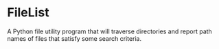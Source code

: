 # FileList
A Python file utility program that will traverse directories and report path names of files that satisfy some search criteria.
